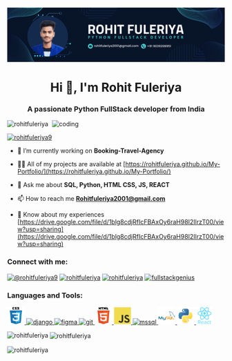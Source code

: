 ![logo](https://github.com/rohitfuleriya/rohitfuleriya/blob/main/fullstack.png)
<h1 align="center">Hi 👋, I'm Rohit Fuleriya</h1>
<h3 align="center">A passionate Python FullStack developer from India</h3>
<img align="right" alt="coding" width="400" src="https://gifdb.com/images/high/animated-man-computer-coding-nae6mec378lsg1i3.gif">
<p align="left"> <img src="https://komarev.com/ghpvc/?username=rohitfuleriya&label=Profile%20views&color=0e75b6&style=flat" alt="rohitfuleriya" /> </p>

<p align="left"> <a href="https://twitter.com/@rohitfuleriya9" target="blank"><img src="https://img.shields.io/twitter/follow/rohitfuleriya9?logo=twitter&style=for-the-badge" alt="rohitfuleriya9" /></a> </p>

- 🔭 I’m currently working on **Booking-Travel-Agency**

- 👨‍💻 All of my projects are available at [https://rohitfuleriya.github.io/My-Portfolio/](https://rohitfuleriya.github.io/My-Portfolio/)

- 💬 Ask me about **SQL, Python, HTML CSS, JS, REACT**

- 📫 How to reach me **Rohitfuleriya2001@gmail.com**

- 📄 Know about my experiences [https://drive.google.com/file/d/1blg8cdjRfIcFBAxOy6raH98I2IlrzT00/view?usp=sharing](https://drive.google.com/file/d/1blg8cdjRfIcFBAxOy6raH98I2IlrzT00/view?usp=sharing)

<h3 align="left">Connect with me:</h3>
<p align="left">
<a href="https://twitter.com/@rohitfuleriya9" target="blank"><img align="center" src="https://raw.githubusercontent.com/rahuldkjain/github-profile-readme-generator/master/src/images/icons/Social/twitter.svg" alt="@rohitfuleriya9" height="30" width="40" /></a>
<a href="https://linkedin.com/in/rohitfuleriya" target="blank"><img align="center" src="https://raw.githubusercontent.com/rahuldkjain/github-profile-readme-generator/master/src/images/icons/Social/linked-in-alt.svg" alt="rohitfuleriya" height="30" width="40" /></a>
<a href="https://stackoverflow.com/users/rohitfuleriya" target="blank"><img align="center" src="https://raw.githubusercontent.com/rahuldkjain/github-profile-readme-generator/master/src/images/icons/Social/stack-overflow.svg" alt="rohitfuleriya" height="30" width="40" /></a>
<a href="https://instagram.com/fullstackgenius" target="blank"><img align="center" src="https://raw.githubusercontent.com/rahuldkjain/github-profile-readme-generator/master/src/images/icons/Social/instagram.svg" alt="fullstackgenius" height="30" width="40" /></a>
</p>

<h3 align="left">Languages and Tools:</h3>
<p align="left"> <a href="https://www.w3schools.com/css/" target="_blank" rel="noreferrer"> <img src="https://raw.githubusercontent.com/devicons/devicon/master/icons/css3/css3-original-wordmark.svg" alt="css3" width="40" height="40"/> </a> <a href="https://www.djangoproject.com/" target="_blank" rel="noreferrer"> <img src="https://cdn.worldvectorlogo.com/logos/django.svg" alt="django" width="40" height="40"/> </a> <a href="https://www.figma.com/" target="_blank" rel="noreferrer"> <img src="https://www.vectorlogo.zone/logos/figma/figma-icon.svg" alt="figma" width="40" height="40"/> </a> <a href="https://git-scm.com/" target="_blank" rel="noreferrer"> <img src="https://www.vectorlogo.zone/logos/git-scm/git-scm-icon.svg" alt="git" width="40" height="40"/> </a> <a href="https://www.w3.org/html/" target="_blank" rel="noreferrer"> <img src="https://raw.githubusercontent.com/devicons/devicon/master/icons/html5/html5-original-wordmark.svg" alt="html5" width="40" height="40"/> </a> <a href="https://developer.mozilla.org/en-US/docs/Web/JavaScript" target="_blank" rel="noreferrer"> <img src="https://raw.githubusercontent.com/devicons/devicon/master/icons/javascript/javascript-original.svg" alt="javascript" width="40" height="40"/> </a> <a href="https://www.microsoft.com/en-us/sql-server" target="_blank" rel="noreferrer"> <img src="https://www.svgrepo.com/show/303229/microsoft-sql-server-logo.svg" alt="mssql" width="40" height="40"/> </a> <a href="https://www.mysql.com/" target="_blank" rel="noreferrer"> <img src="https://raw.githubusercontent.com/devicons/devicon/master/icons/mysql/mysql-original-wordmark.svg" alt="mysql" width="40" height="40"/> </a> <a href="https://www.python.org" target="_blank" rel="noreferrer"> <img src="https://raw.githubusercontent.com/devicons/devicon/master/icons/python/python-original.svg" alt="python" width="40" height="40"/> </a> <a href="https://reactjs.org/" target="_blank" rel="noreferrer"> <img src="https://raw.githubusercontent.com/devicons/devicon/master/icons/react/react-original-wordmark.svg" alt="react" width="40" height="40"/> </a> </p>

<p><img align="left" src="https://github-readme-stats.vercel.app/api/top-langs?username=rohitfuleriya&show_icons=true&locale=en&layout=compact" alt="rohitfuleriya" /></p>

<p>&nbsp;<img align="center" src="https://github-readme-stats.vercel.app/api?username=rohitfuleriya&show_icons=true&locale=en" alt="rohitfuleriya" /></p>

<p><img align="center" src="https://github-readme-streak-stats.herokuapp.com/?user=rohitfuleriya&" alt="rohitfuleriya" /></p>
